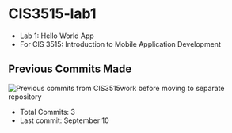 # CIS3515-lab1
* Lab 1: Hello World App
* For CIS 3515: Introduction to Mobile Application Development

## Previous Commits Made
![Previous commits from CIS3515work before moving to separate repository](lab1_commits.png)
* Total Commits: 3
* Last commit: September 10
